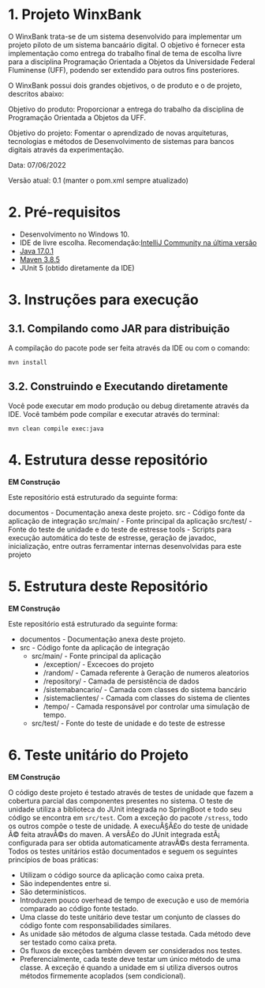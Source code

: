 # 1. Projeto WinxBank

O WinxBank trata-se de um sistema desenvolvido para implementar um projeto piloto de um sistema bancaário digital. O objetivo é fornecer esta implementação como entrega do trabalho final de tema de escolha livre para a disciplina Programação Orientada a Objetos da Universidade Federal Fluminense (UFF), podendo ser extendido para outros fins posteriores.

O WinxBank possui dois grandes objetivos, o de produto e o de projeto, descritos abaixo:

Objetivo do produto: Proporcionar a entrega do trabalho da disciplina de Programação Orientada a Objetos da UFF.

Objetivo do projeto: Fomentar o aprendizado de novas arquiteturas, tecnologias e métodos de Desenvolvimento de sistemas para bancos digitais através da experimentação.

Data: 07/06/2022

Versão atual: 0.1 (manter o pom.xml sempre atualizado)

# 2. Pré-requisitos

* Desenvolvimento no Windows 10.
* IDE de livre escolha. Recomendação:[IntelliJ Community na última versão](https://www.jetbrains.com/idea/download/#section=windows) 
* [Java 17.0.1](https://www.oracle.com/java/technologies/javase/jdk17-archive-downloads.html)
* [Maven 3.8.5](https://maven.apache.org/download.cgi)
* JUnit 5 (obtido diretamente da IDE)

# 3. Instruções para execução

## 3.1. Compilando como JAR para distribuição

A compilação do pacote pode ser feita através da IDE ou com o comando:

```
mvn install
```

## 3.2. Construindo e Executando diretamente

Você pode executar em modo produção ou debug diretamente através da IDE. Você também pode compilar e executar através do terminal:

```
mvn clean compile exec:java
```

# 4. Estrutura desse repositório

**EM Construção**

Este repositório está estruturado da seguinte forma:

documentos - Documentação anexa deste projeto.
src - Código fonte da aplicação de integração
src/main/ - Fonte principal da aplicação
src/test/ - Fonte do teste de unidade e do teste de estresse
tools - Scripts para execução automática do teste de estresse, geração de javadoc, inicialização, entre outras ferramentar internas desenvolvidas para este projeto

# 5. Estrutura deste Repositório

**EM Construção**

Este repositório está estruturado da seguinte forma:

* documentos - Documentação anexa deste projeto.
* src - Código fonte da aplicação de integração
  * src/main/ - Fonte principal da aplicação
    * /exception/ - Excecoes do projeto
    * /random/ - Camada referente à Geração de numeros aleatorios
    * /repository/ - Camada de persistência de dados
    * /sistemabancario/ - Camada com classes do sistema bancário
    * /sistemaclientes/ - Camada com classes do sistema de clientes
    * /tempo/ - Camada responsável por controlar uma simulação de tempo.
  * src/test/ - Fonte do teste de unidade e do teste de estresse

# 6. Teste unitário do Projeto

**EM Construção**

O código deste projeto é testado através de testes de unidade que fazem a cobertura parcial das componentes presentes no sistema.
O teste de unidade utiliza a biblioteca do JUnit integrada no SpringBoot e todo seu código se encontra em `src/test`. Com a exceção do pacote `/stress`, todo os outros compõe o teste de unidade.
A execuÃ§Ã£o do teste de unidade Ã© feita atravÃ©s do maven. A versÃ£o do JUnit integrada estÃ¡ configurada para ser obtida automaticamente atravÃ©s desta ferramenta.
Todos os testes unitários estão documentados e seguem os seguintes princípios de boas práticas:

* Utilizam o código source da aplicação como caixa preta.
* São independentes entre si.
* São determinísticos.
* Introduzem pouco overhead de tempo de execução e uso de memória comparado ao código fonte testado.
* Uma classe do teste unitário deve testar um conjunto de classes do código fonte com responsabilidades similares.
* As unidade são métodos de alguma classe testada. Cada método deve ser testado como caixa preta.
* Os fluxos de exceções também devem ser considerados nos testes.
* Preferencialmente, cada teste deve testar um único método de uma classe. A exceção é quando a unidade em si utiliza diversos outros métodos firmemente acoplados (sem condicional).